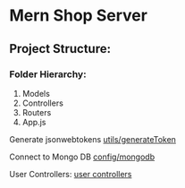 # Mern Shop Server

## Project Structure:

### Folder Hierarchy:

1. Models
2. Controllers
3. Routers
4. App.js

Generate jsonwebtokens
[utils/generateToken](utils/generateToken.js)

Connect to Mongo DB
[config/mongodb](config/mongodb.js)

User Controllers:
[user controllers](controllers/user/)
